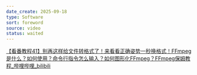 ```yaml
---
date_create: 2025-09-18
type: Software
sort: foreword
source: video
status: waited
---
```


[【看番教程41】别再这样给文件转格式了！来看看正确姿势一秒换格式！FFmpeg是什么？如何使用？命令行指令怎么输入？如何图形化FFmpeg？FFmpeg保姆教程_哔哩哔哩_bilibili](https://www.bilibili.com/video/BV1SjdoY9Erj/?spm_id_from=333.337.search-card.all.click&vd_source=aef73766b941d8e52cb9a97d24ea42a2)

